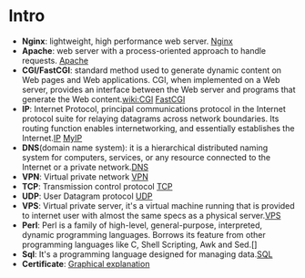 Intro
=====

- **Nginx**: lightweight, high performance web server. [Nginx](https://www.linode.com/docs/websites/nginx/basic-nginx-configuration)
- **Apache**: web server with a process-oriented approach to handle requests. [Apache](http://httpd.apache.org/)
- **CGI/FastCGI**: standard method used to generate dynamic content on Web pages and Web applications. CGI, when implemented on a Web server, provides an interface between the Web server and programs that generate the Web content.[wiki:CGI](http://en.wikipedia.org/wiki/Common_Gateway_Interface) [FastCGI](http://www.fastcgi.com/drupal/)
- **IP**: Internet Protocol, principal communications protocol in the Internet protocol suite for relaying datagrams across network boundaries. Its routing function enables internetworking, and essentially establishes the Internet.[IP](http://en.wikipedia.org/wiki/Internet_Protocol) [MyIP](http://whatismyipaddress.com/)
- **DNS**(domain name system): it is a hierarchical distributed naming system for computers, services, or any resource connected to the Internet or a private network.[DNS](http://en.wikipedia.org/wiki/Domain_Name_System)
- **VPN**: Virtual private network [VPN](http://en.wikipedia.org/wiki/Virtual_private_network)
- **TCP**: Transmission control protocol [TCP](http://en.wikipedia.org/wiki/Transmission_Control_Protocol)
- **UDP**: User Datagram protocol [UDP](http://en.wikipedia.org/wiki/User_Datagram_Protocol)
- **VPS**: Virtual private server, it's a virtual machine running that is provided to internet user with almost the same specs as a physical server.[VPS](http://en.wikipedia.org/wiki/User_Datagram_Protocol)
- **Perl**: Perl is a family of high-level, general-purpose, interpreted, dynamic programming languages. Borrows its feature from other programming languages like C, Shell Scripting, Awk and Sed.[]
- **Sql**: It's a programming language designed for managing data.[SQL](http://en.wikipedia.org/wiki/SQL)
- **Certificate**: [Graphical explanation](http://upload.wikimedia.org/wikipedia/commons/9/96/Usage-of-Digital-Certificate.svg)


